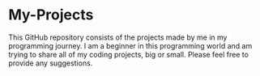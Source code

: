 # My-Projects
This GitHub repository consists of the projects made by me in my programming journey. I am a beginner in this programming world and am trying to share all of my coding projects, big or small. Please feel free to provide any suggestions.
